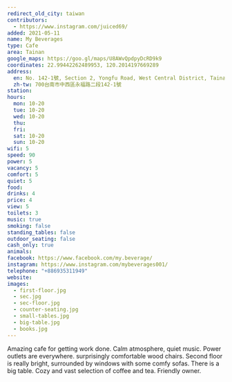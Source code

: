 ```yaml
---
redirect_old_city: taiwan
contributors:
  - https://www.instagram.com/juiced69/
added: 2021-05-11
name: My Beverages
type: Cafe
area: Tainan
google_maps: https://goo.gl/maps/U8AWvQpdpyDcRD9k9
coordinates: 22.99442262489953, 120.2014197669289
address:
  en: No. 142-1號, Section 2, Yongfu Road, West Central District, Tainan City, 700
  zh-tw: 700台南市中西區永福路二段142-1號
station: 
hours:
  mon: 10-20
  tue: 10-20
  wed: 10-20
  thu: 
  fri: 
  sat: 10-20
  sun: 10-20
wifi: 5
speed: 90
power: 5
vacancy: 5
comfort: 5
quiet: 5
food:
drinks: 4
price: 4
view: 5
toilets: 3
music: true
smoking: false
standing_tables: false
outdoor_seating: false
cash_only: true
animals:
facebook: https://www.facebook.com/my.beverage/
instagram: https://www.instagram.com/mybeverages001/
telephone: "+886935311949"
website:
images: 
  - first-floor.jpg
  - sec.jpg
  - sec-floor.jpg
  - counter-seating.jpg
  - small-tables.jpg
  - big-table.jpg
  - books.jpg
---
```


Amazing cafe for getting work done. Calm atmosphere, quiet music. Power outlets are everywhere. surprisingly comfortable wood chairs. Second floor is really bright, surrounded by windows with some comfy sofas. There is a big table. Cozy and vast selection of coffee and tea. Friendly owner. 